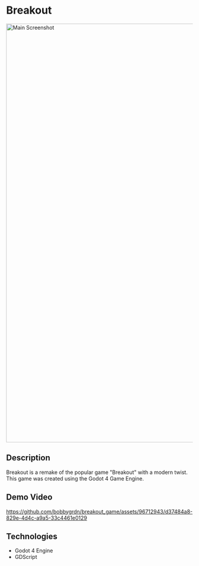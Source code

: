 # Breakout
<img width="1128" alt="Main Screenshot" src="https://github.com/bobbygrdn/breakout_game/assets/96712943/20c432ab-d3e9-4ea6-b9ef-3292e4971a62">

## Description
Breakout is a remake of the popular game "Breakout" with a modern twist. This game was created using the Godot 4 Game Engine.

## Demo Video
https://github.com/bobbygrdn/breakout_game/assets/96712943/d37484a8-829e-4d4c-a9a5-33c4461e0129

## Technologies

- Godot 4 Engine
- GDScript
